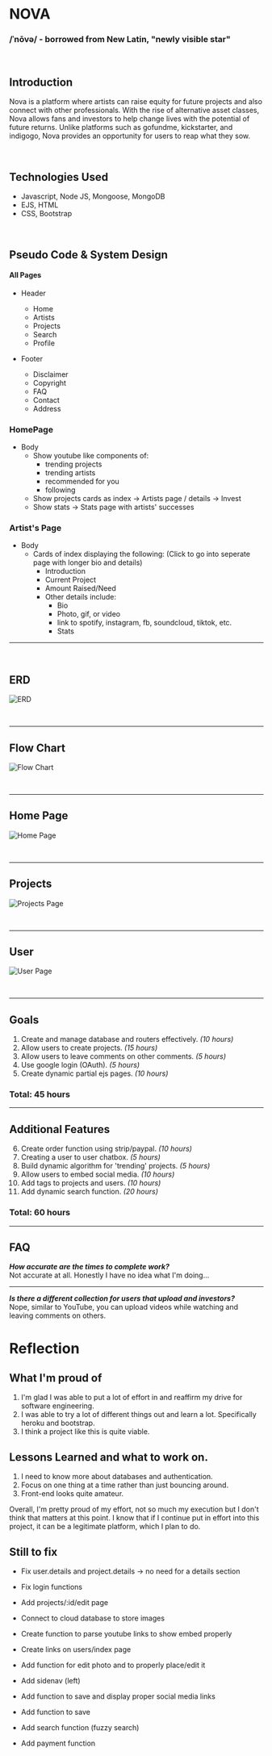 # NOVA 
### /ˈnōvə/ - borrowed from New Latin, "newly visible star" 

<br>

## Introduction
Nova is a platform where artists can raise equity for future projects and also connect with other professionals. With the rise of alternative asset classes, Nova allows fans and investors to help change lives with the potential of future returns. Unlike platforms such as gofundme, kickstarter, and indigogo, Nova provides an opportunity for users to reap what they sow.

<br>

## Technologies Used
- Javascript, Node JS, Mongoose, MongoDB
- EJS, HTML
- CSS, Bootstrap

<br>

## Pseudo Code & System Design

#### All Pages
- Header
    - Home
    - Artists
    - Projects
    - Search
    - Profile

- Footer
    - Disclaimer
    - Copyright
    - FAQ
    - Contact
    - Address

### HomePage
- Body
    - Show youtube like components of:
        - trending projects
        - trending artists
        - recommended for you
        - following
    - Show projects cards as index -> Artists page / details -> Invest
    - Show stats -> Stats page with artists' successes

### Artist's Page
- Body
    - Cards of index displaying the following: (Click to go into seperate page with longer bio and details)
        - Introduction 
        - Current Project 
        - Amount Raised/Need
        - Other details include:
            - Bio
            - Photo, gif, or video
            - link to spotify, instagram, fb, soundcloud, tiktok, etc.
            - Stats
            
--- 

<br>

## ERD
![ERD](public/images/ERD.png)

<br>

--- 

## Flow Chart
![Flow Chart](public/images/flowchart.png)

<br>

--- 

## Home Page
![Home Page](public/images/homepage.png)

<br>

--- 

## Projects
![Projects Page](public/images/projectpage.png)

<br>

--- 

## User
![User Page](public/images/userpage.png)

<br>

---

## Goals
1. Create and manage database and routers effectively. *(10 hours)* 
2. Allow users to create projects. *(15 hours)*
3. Allow users to leave comments on other comments. *(5 hours)* 
4. Use google login (OAuth). *(5 hours)*
5. Create dynamic partial ejs pages. *(10 hours)*
### Total: 45 hours
--- 
## Additional Features
6. Create order function using strip/paypal. *(10 hours)*
7. Creating a user to user chatbox. *(5 hours)*
8. Build dynamic algorithm for 'trending' projects. *(5 hours)*
9. Allow users to embed social media. *(10 hours)*
10. Add tags to projects and users. *(10 hours)*
11. Add dynamic search function. *(20 hours)*
### Total: 60 hours

--- 

## FAQ

***How accurate are the times to complete work?***
<br>
Not accurate at all. Honestly I have no idea what I'm doing...

---

***Is there a different collection for users that upload and investors?***
<br>
Nope, similar to YouTube, you can upload videos while watching and leaving comments on others.

# Reflection
## What I'm proud of
1. I'm glad I was able to put a lot of effort in and reaffirm my drive for software engineering.
2. I was able to try a lot of different things out and learn a lot. Specifically heroku and bootstrap.
3. I think a project like this is quite viable.

## Lessons Learned and what to work on.
1. I need to know more about databases and authentication.
2. Focus on one thing at a time rather than just bouncing around.
3. Front-end looks quite amateur.

Overall, I'm pretty proud of my effort, not so much my execution but I don't think that matters at this point. 
I know that if I continue put in effort into this project, it can be a legitimate platform, which I plan to do.

## Still to fix
- Fix user.details and project.details -> no need for a details section
- Fix login functions
- Add projects/:id/edit page
- Connect to cloud database to store images
- Create function to parse youtube links to show embed properly
- Create links on users/index page
- Add function for edit photo and to properly place/edit it
- Add sidenav (left)
- Add function to save and display proper social media links
- Add function to save
- Add search function (fuzzy search)

- Add payment function
